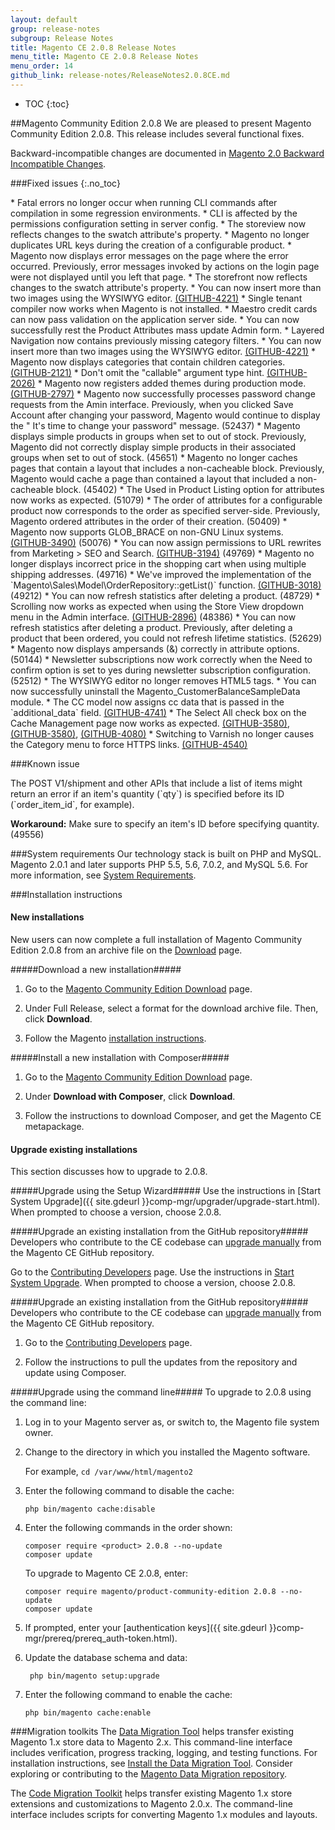 ```yaml
---
layout: default
group: release-notes
subgroup: Release Notes
title: Magento CE 2.0.8 Release Notes
menu_title: Magento CE 2.0.8 Release Notes
menu_order: 14
github_link: release-notes/ReleaseNotes2.0.8CE.md
---
```

*	TOC
{:toc}


##Magento Community Edition 2.0.8
We are pleased to present Magento Community Edition 2.0.8. This release includes  several functional fixes.


Backward-incompatible changes are documented in <a href="{{ site.gdeurl }}release-notes/changes_2.0.html" target="_blank">Magento 2.0 Backward Incompatible Changes</a>.



###Fixed issues
{:.no_toc}

<!--- 51440 -->* Fatal errors no longer occur when running CLI commands after compilation in some regression environments.

<!--- 52612 -->* CLI is affected by the permissions configuration setting in server config.


<!--- 51072 -->* The storeview now reflects changes to the swatch attribute's property.  

<!--- 53342 -->* Magento no longer duplicates URL keys during the creation of a configurable product.


<!--- 46014 -->* Magento now displays error messages on the page where the error occurred. Previously, error messages invoked by actions on the login page were not displayed until you left that page.

<!--- 51072 -->* The storefront now reflects changes to the swatch attribute's property.  

<!--- 52284 -->* You can now insert more than two images using the WYSIWYG editor. <a href="https://github.com/magento/magento2/issues/4221" target="_blank">(GITHUB-4221)</a>




<!--- 51592 -->* Single tenant compiler now works when Magento is not installed.



<!--- 51834 -->* Maestro credit cards can now pass validation on the application server side.


<!--- 50507 -->* You can now successfully rest the Product Attributes mass update Admin form.


<!--- 50193 -->* Layered Navigation now contains previously missing category filters.



<!--- 52284 -->* You can now insert more than two images using the WYSIWYG editor. <a href="https://github.com/magento/magento2/issues/4221" target="_blank">(GITHUB-4221)</a>



<!--- 52436 -->* Magento now displays categories that contain children categories. <a href="https://github.com/magento/magento2/issues/2121" target="_blank">(GITHUB-2121)</a>

<!--- 49877 -->* Don't omit the "callable" argument type hint. <a href="https://github.com/magento/magento2/issues/2026" target="_blank">(GITHUB-2026)</a>

<!--- 47999 -->* Magento now registers added themes during production mode. <a href="https://github.com/magento/magento2/issues/2797" target="_blank">(GITHUB-2797)</a>



<!--- 52437 -->* Magento now successfully processes password change requests from the Amin interface. Previously, when you clicked Save Account after changing your password, Magento would continue to display the " It's time to change your password" message. (52437)


<!--- 45651 -->* Magento displays simple products in groups when set to out of stock. Previously, Magento did not correctly display simple products in their associated groups when set to out of stock.  (45651)

<!--- 45402 -->* Magento no longer caches pages that contain a layout that includes a non-cacheable block. Previously, Magento would cache a page than contained a layout that included a non-cacheable block. (45402)


<!--- 51079 -->* The Used in Product Listing option for attributes now works as expected. (51079)


<!--- 50409-->* The order of attributes for a configurable product now corresponds to the order as specified server-side. Previously, Magento ordered attributes in the order of their creation. (50409)


<!--- 50076 -->* Magento now supports GLOB_BRACE on non-GNU Linux systems. <a href="https://github.com/magento/magento2/issues/3490" target="_blank">(GITHUB-3490)</a> (50076)


<!--- 49769 -->* You can now assign permissions to URL rewrites from Marketing > SEO and Search. <a href="https://github.com/magento/magento2/issues/3194" target="_blank">(GITHUB-3194)</a>  (49769)

<!--- 49716 -->* Magento no longer displays incorrect price in the shopping cart when using multiple  shipping addresses. (49716)


<!--- 49212 -->* We've improved the implementation of the `Magento\Sales\Model\OrderRepository::getList()` function.  <a href="https://github.com/magento/magento2/issues/3018"" target="_blank">(GITHUB-3018)</a> (49212)


<!--- 48729 -->* You can now refresh statistics after deleting a product.  (48729)


<!--- 48386 -->* Scrolling now works as expected when using the Store View dropdown  menu in the Admin interface. <a href="https://github.com/magento/magento2/issues/2896" target="_blank">(GITHUB-2896)</a> (48386)

<!--- 52629 -->* You can now refresh statistics after deleting a product. Previously, after  deleting a product that been ordered, you could not refresh lifetime statistics. (52629)

<!--- 50144 -->* Magento now displays ampersands (&) correctly in attribute options. (50144)

<!--- 52512 -->* Newsletter subscriptions now work correctly when the Need to confirm option is set to yes during newsletter subscription configuration.  (52512)

<!--- 50522 -->* The WYSIWYG editor no longer removes HTML5 tags.

<!--- 45608 -->* You can now successfully uninstall the Magento_CustomerBalanceSampleData module.


<!--- 53865-->* The CC model now assigns cc data that is passed in the `additional_data` field.   <a href="https://github.com/magento/magento2/issues/4741" target="_blank">(GITHUB-4741)</a>


<!--- 51803-->* The Select All check box on the Cache Management page now works as expected. <a href="https://github.com/magento/magento2/issues/4080" target="_blank">(GITHUB-3580)</a>, <a href="https://github.com/magento/magento2/issues/3580" target="_blank">(GITHUB-3580)</a>, <a href="https://github.com/magento/magento2/issues/4080" target="_blank">(GITHUB-4080)</a>


<!--- 52923-->* Switching to Varnish no longer causes the Category menu to force HTTPS links. <a href="https://github.com/magento/magento2/issues/4540" target="_blank">(GITHUB-4540)</a>


###Known issue

<!--- 49556 -->The POST V1/shipment and other APIs that include a list of items might return an error if an item's quantity (`qty`) is specified before its ID (`order_item_id`, for example).

**Workaround:** Make sure to specify an item's ID before specifying quantity. (49556)


###System requirements
Our technology stack is built on PHP and MySQL. Magento 2.0.1 and later supports PHP 5.5, 5.6, 7.0.2, and MySQL 5.6. For more information, see
<a href="{{ site.gdeurl }}install-gde/system-requirements.html" target="_blank">System Requirements</a>.


###Installation instructions

<h4>New installations</h4>
New users can now complete a full installation of Magento Community Edition 2.0.8 from an archive file on the <a href="https://www.magentocommerce.com/download" target="_blank">Download</a> page.

#####Download a new installation#####

1. Go to the <a href="https://www.magentocommerce.com/download" target="_blank">Magento Community Edition Download</a> page.

2. Under Full Release, select a format for the download archive file. Then, click **Download**.

3.	Follow the Magento <a href="http://devdocs.magento.com/guides/v2.0/install-gde/prereq/integrator_install.html#integrator-first-composer-ce" target="_blank">installation instructions</a>.

#####Install a new installation with Composer#####

1. Go to the <a href="https://www.magentocommerce.com/download" target="_blank">Magento Community Edition Download</a> page.

2.	Under **Download with Composer**, click **Download**.

3.	Follow the instructions to download Composer, and get the Magento CE metapackage.


<h4>Upgrade existing installations</h4>

This section discusses how to upgrade to 2.0.8.


#####Upgrade using the Setup Wizard#####
Use the instructions in [Start System Upgrade]({{ site.gdeurl }}comp-mgr/upgrader/upgrade-start.html). When prompted to choose a version, choose 2.0.8.

#####Upgrade an existing installation from the GitHub repository#####
Developers who contribute to the CE codebase can <a href="{{ site.gdeurl }}comp-mgr/bk-compman-upgrade-guide.html" target="_blank">upgrade manually</a> from the Magento CE GitHub repository.

Go to the <a href="{{ site.gdeurl }}install-gde/install/cli/dev_update-magento.html" target="_blank">Contributing Developers</a> page.
Use the instructions in [Start System Upgrade]({{page.baseurl}}comp-mgr/upgrader/upgrade-start.html). When prompted to choose a version, choose 2.0.8.

#####Upgrade an existing installation from the GitHub repository#####
Developers who contribute to the CE codebase can <a href="{{page.baseurl}}comp-mgr/bk-compman-upgrade-guide.html" target="_blank">upgrade manually</a> from the Magento CE GitHub repository.

1.	Go to the <a href="{{page.baseurl}}install-gde/install/cli/dev_update-magento.html" target="_blank">Contributing Developers</a> page.

2.	Follow the instructions to pull the updates from the repository and update using Composer.


#####Upgrade using the command line#####
To upgrade to 2.0.8 using the command line:

1.	Log in to your Magento server as, or switch to, the Magento file system owner.
2.	Change to the directory in which you installed the Magento software.

	For example, `cd /var/www/html/magento2`
2.	Enter the following command to disable the cache:

		php bin/magento cache:disable
2.	Enter the following commands in the order shown:

		composer require <product> 2.0.8 --no-update
		composer update

	To upgrade to Magento CE 2.0.8, enter:

		composer require magento/product-community-edition 2.0.8 --no-update
		composer update



3.	If prompted, enter your [authentication keys]({{ site.gdeurl }}comp-mgr/prereq/prereq_auth-token.html).

4. Update the database schema and data:

		php bin/magento setup:upgrade
5.	Enter the following command to enable the cache:

		php bin/magento cache:enable

###Migration toolkits
The <a href="{{ site.gdeurl }}migration/migration-migrate.html" target="_blank">Data Migration Tool</a> helps transfer existing Magento 1.x store data to Magento 2.x. This command-line interface includes verification, progress tracking, logging, and testing functions. For installation instructions, see  <a href="{{ site.gdeurl }}migration/migration-tool-install.html" target="_blank">Install the Data Migration Tool</a>. Consider exploring or contributing to the <a href="https://github.com/magento/data-migration-tool" target="_blank"> Magento Data Migration repository</a>.

The <a href="https://github.com/magento/code-migration" target="_blank">Code Migration Toolkit</a> helps transfer existing Magento 1.x store extensions and customizations to Magento 2.0.x. The command-line interface includes scripts for converting Magento 1.x modules and layouts.
